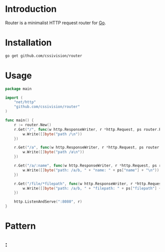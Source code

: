 # Introduction
Router is a minimalist HTTP request router for [Go](https://golang.org/).

# Installation
```sh
go get github.com/cssivision/router
```

# Usage

```go
package main

import (
    "net/http"
    "github.com/cssivision/router"
)

func main() {
    r := router.New()
    r.Get("/", func(w http.ResponseWriter, r *http.Request, ps router.Params){
        w.Write([]byte("path /\n"))
    })

    r.Get("/a", func(w http.ResponseWriter, r *http.Request, ps router.Params){
        w.Write([]byte("path /a\n"))
    })

    r.Get("/a/:name", func(w http.ResponseWriter, r *http.Request, ps router.Params){
        w.Write([]byte("path: /a/b, " + "name: " + ps["name"] + "\n"))
    })

    r.Get("/file/*filepath", func(w http.ResponseWriter, r *http.Request, ps router.Params){
        w.Write([]byte("path: /a/b, " + "filepath: " + ps["filepath"] + "\n"))
    })

    http.ListenAndServe(":8080", r)
}
```

# Pattern
## :
